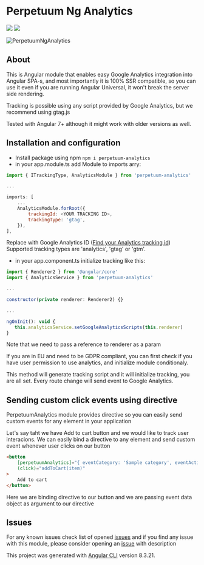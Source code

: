 # Perpetuum Ng Analytics

[![](https://img.shields.io/badge/version-1.1.0-green.svg)](https://perpetuum.eu)
[![](https://img.shields.io/badge/Angular-7+-informational.svg)](https://angular.io)

![PerpetuumNgAnalytics](https://repository-images.githubusercontent.com/239224377/1e536b00-4b7d-11ea-8f95-3681c51d54bd)

## About

This is Angular module that enables easy Google Analytics integration into Angular SPA-s, and most importantly it is 100% SSR compatible, so you can use it even if you are running Angular Universal, it won't break the server side rendering.

Tracking is possible using any script provided by Google Analytics, but we recommend using gtag.js

Tested with Angular 7+ although it might work with older versions as well.

## Installation and configuration

-   Install package using npm `npm i perpetuum-analytics`
-   in your app.module.ts add Module to imports arry:

```javascript
import { ITrackingType, AnalyticsModule } from 'perpetuum-analytics'

...

imports: [
    ...
    AnalyticsModule.forRoot({
        trackingId: <YOUR TRACKING ID>,
        trackingType: 'gtag',
    }),
],
```

Replace <YOUR TRACKING ID> with Google Analytics ID ([Find your Analytics tracking id](https://support.google.com/analytics/answer/1008080?hl=en))
Supported tracking types are 'analytics', 'gtag' or 'gtm'.

-   in your app.component.ts initialize tracking like this:

```javascript
import { Renderer2 } from '@angular/core'
import { AnalyticsService } from 'perpetuum-analytics'

...

constructor(private renderer: Renderer2) {}

...

ngOnInit(): void {
   this.analyticsService.setGoogleAnalyticsScripts(this.renderer)
}
```

Note that we need to pass a reference to renderer as a param

If you are in EU and need to be GDPR compliant, you can first check if you have user permission to use analytics, and initialize module conditionaly.

This method will generate tracking script and it will initialize tracking, you are all set. Every route change will send event to Google Analytics.

## Sending custom click events using directive

PerpetuumAnalytics module provides directive so you can easily send custom events for any element in your application

Let's say taht we have Add to cart button and we would like to track user interacions. We can easily bind a directive to any element and send custom event whenever user clicks on our button

```html
<button
    [perpetuumAnalytics]="{ eventCategory: 'Sample category', eventAction: 'Add to cart click', eventLabel: 'item.name', eventValue: item.price }"
    (click)="addToCart(item)"
>
    Add to cart
</button>
```

Here we are binding directive to our button and we are passing event data object as argument to our directive

## Issues

For any known issues check list of opened [issues](https://github.com/nrozic/perpetuum-ng-analytics/issues) and if you find any issue with this module, please consider opening an [issue](https://github.com/nrozic/perpetuum-ng-analytics/issues/new) with description

This project was generated with [Angular CLI](https://github.com/angular/angular-cli) version 8.3.21.
